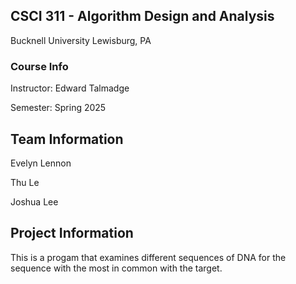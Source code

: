 ## CSCI 311 - Algorithm Design and Analysis
Bucknell University
Lewisburg, PA
### Course Info
Instructor: Edward Talmadge

Semester: Spring 2025
## Team Information
Evelyn Lennon

Thu Le

Joshua Lee

## Project Information
This is a progam that examines different sequences of DNA for the sequence with the most in common with the target.